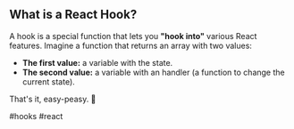 ## What is a React Hook?

A hook is a special function that lets you **"hook into"** various React features. Imagine a function that returns an array with two values:

-   **The first value:** a variable with the state.
-   **The second value:** a variable with an handler (a function to change the current state).

That's it, easy-peasy. 🥞

#hooks #react 